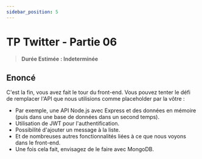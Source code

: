 ```yaml
---
sidebar_position: 5
---
```


# TP Twitter - Partie 06

> **Durée Estimée : Indeterminée**

## Enoncé

C'est la fin, vous avez fait le tour du front-end. Vous pouvez tenter le défi de remplacer l'API que nous utilisions comme placeholder par la vôtre :

- Par exemple, une API Node.js avec Express et des données en mémoire (puis dans une base de données dans un second temps).
- Utilisation de JWT pour l'authentification.
- Possibilité d'ajouter un message à la liste.
- Et de nombreuses autres fonctionnalités liées à ce que nous voyons dans le front-end.
- Une fois cela fait, envisagez de le faire avec MongoDB.